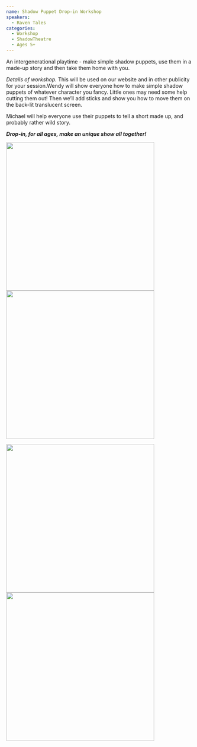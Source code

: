 ```yaml
---
name: Shadow Puppet Drop-in Workshop
speakers:
  - Raven Tales
categories:
  - Workshop
  - ShadowTheatre
  - Ages 5+
---
```


An intergenerational playtime - make simple shadow puppets, use them in a made-up story and then take them home with you.

*Details of workshop.* This will be used on our website and in other publicity for your session.Wendy will show everyone how to make simple  shadow puppets of whatever character you fancy. Little ones may need some help cutting them out! Then we’ll add sticks and show you how to move them on the back-lit translucent screen.

Michael will help everyone use their puppets to tell a short made up, and probably rather wild story.

__*Drop-in, for all ages, make an unique show all together!*__

<img src="../../assets/images/shadow-puppet-image.jpg" width=400 />  <img src="../../assets/images/stoorworm-still.jpeg" width=400 />

<img src="../../assets/images/Cat-with-a-Cough.jpeg" width=400 /> <img src="../../assets/images/Chinese-dragon-circle-detail.jpeg" width=400 />